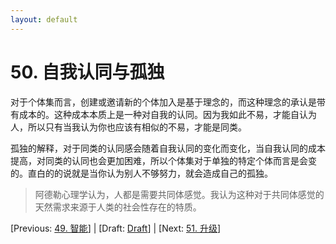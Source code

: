 ```yaml
---
layout: default
---
```

# 50. 自我认同与孤独

对于个体集而言，创建或邀请新的个体加入是基于理念的，而这种理念的承认是带有成本的。这种成本本质上是一种对自我的认同。因为我如此不易，才能自认为人，所以只有当我认为你也应该有相似的不易，才能是同类。

孤独的解释，对于同类的认同感会随着自我认同的变化而变化，当自我认同的成本提高，对同类的认同也会更加困难，所以个体集对于单独的特定个体而言是会变的。直白的的说就是当你认为别人不够努力，就会造成自己的孤独。

> 阿德勒心理学认为，人都是需要共同体感觉。我认为这种对于共同体感觉的天然需求来源于人类的社会性存在的特质。

[Previous: [49. 智能](49.md)] | [Draft: [Draft](../Draft.md)] | [Next: [51. 升级](51.md)]
